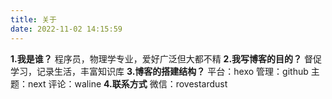 ```yaml
---
title: 关于
date: 2022-11-02 14:15:59
---
```

__1.我是谁？__
程序员，物理学专业，爱好广泛但大都不精
__2.我写博客的目的？__
督促学习，记录生活，丰富知识库
__3.博客的搭建结构？__
平台：hexo
管理：github
主题：next
评论：waline
__4.联系方式__
微信：rovestardust
